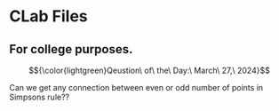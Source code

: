 # CLab Files
## For college purposes.
$${\color{lightgreen}Qeustion\ of\ the\ Day:\ March\ 27,\ 2024}$$

Can we get any connection between even or odd number of points in Simpsons rule??
